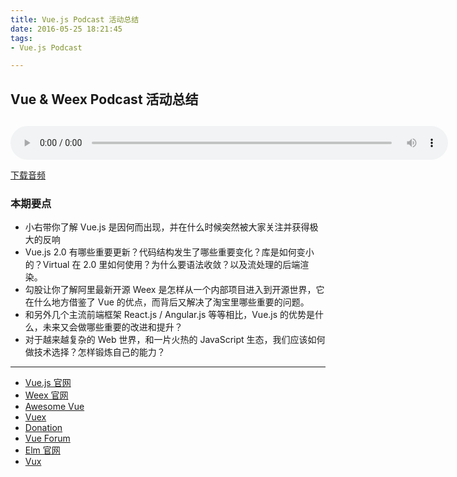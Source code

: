 ```yaml
---
title: Vue.js Podcast 活动总结
date: 2016-05-25 18:21:45
tags:
- Vue.js Podcast

---
```


## Vue & Weex Podcast 活动总结

<audio controls="controls" style="width:700px;height:66px;">
            <source src="http://7xjzr6.com2.z0.glb.qiniucdn.com/Vue-Podcast-Release.mp3" type="audio/mp3" />
            <embed height="66px" width="700px" src="http://7xjzr6.com2.z0.glb.qiniucdn.com/Vue-Podcast-Release.mp3" />
</audio>

[下载音频](http://pan.baidu.com/s/1eRF3oR4)

### 本期要点

- 小右带你了解 Vue.js 是因何而出现，并在什么时候突然被大家关注并获得极大的反响
- Vue.js 2.0 有哪些重要更新？代码结构发生了哪些重要变化？库是如何变小的？Virtual 在 2.0 里如何使用？为什么要语法收敛？以及流处理的后端渲染。
- 勾股让你了解阿里最新开源 Weex 是怎样从一个内部项目进入到开源世界，它在什么地方借鉴了 Vue 的优点，而背后又解决了淘宝里哪些重要的问题。
- 和另外几个主流前端框架 React.js / Angular.js 等等相比，Vue.js 的优势是什么，未来又会做哪些重要的改进和提升？
- 对于越来越复杂的 Web 世界，和一片火热的 JavaScript 生态，我们应该如何做技术选择？怎样锻炼自己的能力？

<hr />

- [Vue.js 官网](http://vuejs.org/)
- [Weex 官网](http://alibaba.github.io/weex)
- [Awesome Vue](https://github.com/vuejs/awesome-vue)
- [Vuex](https://github.com/vuejs/vuex)
- [Donation](https://www.patreon.com/evanyou)
- [Vue Forum](http://forum.vuejs.org/)
- [Elm 官网](http://elm-lang.org/)
- [Vux](https://vux.li/)
